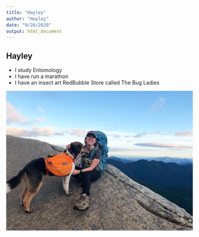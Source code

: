 ```yaml
---
title: "Hayley"
author: "Hayley"
date: "9/28/2020"
output: html_document
---
```




## Hayley 

+ I study Entomology
+ I have run a marathon
+ I have an insect art RedBubble Store called The Bug Ladies

![I also love backpacking](Hayley.Photo.jpg.JPG)
